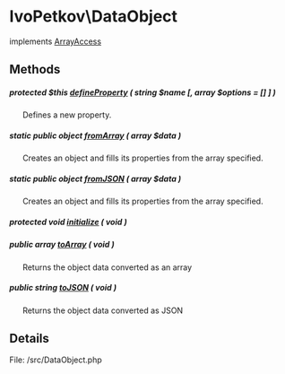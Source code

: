 # IvoPetkov\DataObject

implements [ArrayAccess](http://php.net/manual/en/class.arrayaccess.php)

## Methods

##### protected $this [defineProperty](ivopetkov.dataobject.defineproperty.method.md) ( string $name [, array $options = [] ] )

&nbsp;&nbsp;&nbsp;&nbsp;&nbsp;&nbsp;Defines a new property.

##### static public object [fromArray](ivopetkov.dataobject.fromarray.method.md) ( array $data )

&nbsp;&nbsp;&nbsp;&nbsp;&nbsp;&nbsp;Creates an object and fills its properties from the array specified.

##### static public object [fromJSON](ivopetkov.dataobject.fromjson.method.md) ( array $data )

&nbsp;&nbsp;&nbsp;&nbsp;&nbsp;&nbsp;Creates an object and fills its properties from the array specified.

##### protected void [initialize](ivopetkov.dataobject.initialize.method.md) ( void )

##### public array [toArray](ivopetkov.dataobject.toarray.method.md) ( void )

&nbsp;&nbsp;&nbsp;&nbsp;&nbsp;&nbsp;Returns the object data converted as an array

##### public string [toJSON](ivopetkov.dataobject.tojson.method.md) ( void )

&nbsp;&nbsp;&nbsp;&nbsp;&nbsp;&nbsp;Returns the object data converted as JSON

## Details

File: /src/DataObject.php

